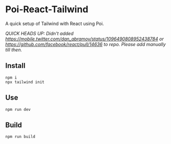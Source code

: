 # Poi-React-Tailwind

A quick setup of Tailwind with React using Poi.

_QUICK HEADS UP: Didn't added https://mobile.twitter.com/dan_abramov/status/1096490808952438784 or https://github.com/facebook/react/pull/14636 to repo. Please add manually till then._

## Install

```
npm i
npx tailwind init
```

## Use

```
npm run dev
```

## Build

```
npm run build
```
